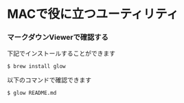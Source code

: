 # MACで役に立つユーティリティ

### マークダウンViewerで確認する
下記でインストールすることができます
```
$ brew install glow
```

以下のコマンドで確認できます
```
$ glow README.md
```
